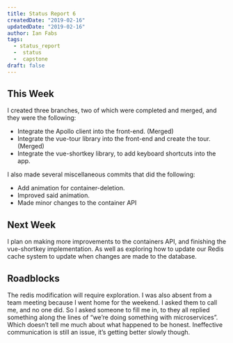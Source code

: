 ```yaml
---
title: Status Report 6
createdDate: "2019-02-16"
updatedDate: "2019-02-16"
author: Ian Fabs
tags:
  - status_report
  -  status
  -  capstone
draft: false
---
```


## This Week

I created three branches, two of which were completed and merged, and they were the following:

-   Integrate the Apollo client into the front-end. (Merged)
-   Integrate the vue-tour library into the front-end and create the tour. (Merged)
-   Integrate the vue-shortkey library, to add keyboard shortcuts into the app.

I also made several miscellaneous commits that did the following:

-   Add animation for container-deletion.
-   Improved said animation.
-   Made minor changes to the container API

## Next Week

I plan on making more improvements to the containers API, and finishing the vue-shortkey implementation. As well as exploring how to update our Redis cache system to update when changes are made to the database.

## Roadblocks

The redis modification will require exploration. I was also absent from a team meeting because I went home for the weekend. I asked them to call me, and no one did. So I asked someone to fill me in, to they all replied something along the lines of “we’re doing something with microservices”. Which doesn’t tell me much about what happened to be honest. Ineffective communication is still an issue, it’s getting better slowly though.